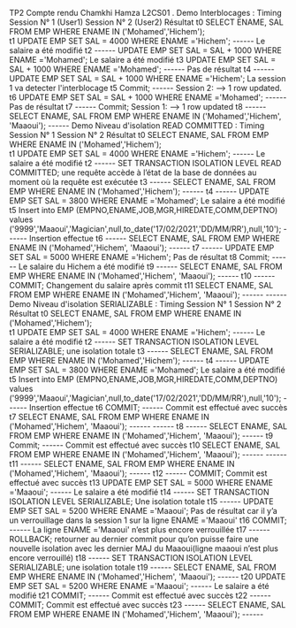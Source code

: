 TP2 Compte rendu Chamkhi Hamza L2CS01 .
Demo Interblocages :
Timing	Session N° 1 (User1)	Session N° 2 (User2)	Résultat
t0	SELECT ENAME, SAL FROM EMP WHERE ENAME IN ('Mohamed','Hichem');		
t1	UPDATE EMP SET SAL = 4000 WHERE ENAME ='Hichem';	------	Le salaire a été modifié
t2	------	UPDATE EMP SET SAL = SAL + 1000 WHERE ENAME ='Mohamed';	Le salaire a été modifié
t3	UPDATE EMP SET SAL = SAL + 1000 WHERE ENAME ='Mohamed';	------	Pas de résultat
t4	------	UPDATE EMP SET SAL = SAL + 1000 WHERE ENAME ='Hichem';	La session 1 va detecter l'interblocage
t5	Commit;	------	Session 2: --> 1 row updated.
t6	UPDATE EMP SET SAL = SAL + 1000 WHERE ENAME ='Mohamed';	------	Pas de résultat
t7	------	Commit;	Session 1: --> 1 row updated
t8	------	SELECT ENAME, SAL FROM EMP WHERE ENAME IN ('Mohamed','Hichem', 'Maaoui');	------
Demo Niveau d'isolation READ COMMITTED :
Timing	Session N° 1	Session N° 2	Résultat
t0	SELECT ENAME, SAL FROM EMP WHERE ENAME IN ('Mohamed','Hichem');		
t1	UPDATE EMP SET SAL = 4000 WHERE ENAME ='Hichem';	------	Le salaire a été modifié
t2	------	SET TRANSACTION ISOLATION LEVEL READ COMMITTED;	une requête accède à l’état de la base de données au moment où la requête est exécutée
t3	------	SELECT ENAME, SAL FROM EMP WHERE ENAME IN ('Mohamed','Hichem');	------
t4	------	UPDATE EMP SET SAL = 3800 WHERE ENAME ='Mohamed';	Le salaire a été modifié
t5	Insert into EMP (EMPNO,ENAME,JOB,MGR,HIREDATE,COMM,DEPTNO) values ('9999','Maaoui','Magician',null,to_date('17/02/2021','DD/MM/RR'),null,'10');	------	Insertion effectue
t6	------	SELECT ENAME, SAL FROM EMP WHERE ENAME IN ('Mohamed','Hichem', 'Maaoui');	------
t7	------	UPDATE EMP SET SAL = 5000 WHERE ENAME ='Hichem';	Pas de résultat
t8	Commit;	------	Le salaire du Hichem a été modifié
t9	------	SELECT ENAME, SAL FROM EMP WHERE ENAME IN ('Mohamed','Hichem', 'Maaoui');	------
t10	------	COMMIT;	Changement du salaire après commit
t11	SELECT ENAME, SAL FROM EMP WHERE ENAME IN ('Mohamed','Hichem', 'Maaoui');	------	------
Demo Niveau d'isolation SERIALIZABLE :
Timing	Session N° 1	Session N° 2	Résultat
t0	SELECT ENAME, SAL FROM EMP WHERE ENAME IN ('Mohamed','Hichem');		
t1	UPDATE EMP SET SAL = 4000 WHERE ENAME ='Hichem';	------	Le salaire a été modifié
t2	------	SET TRANSACTION ISOLATION LEVEL SERIALIZABLE;	une isolation totale
t3	------	SELECT ENAME, SAL FROM EMP WHERE ENAME IN ('Mohamed','Hichem');	------
t4	------	UPDATE EMP SET SAL = 3800 WHERE ENAME ='Mohamed';	Le salaire a été modifié
t5	Insert into EMP (EMPNO,ENAME,JOB,MGR,HIREDATE,COMM,DEPTNO) values ('9999','Maaoui','Magician',null,to_date('17/02/2021','DD/MM/RR'),null,'10');	------	Insertion effectue
t6	COMMIT;	------	Commit est effectué avec succès
t7	SELECT ENAME, SAL FROM EMP WHERE ENAME IN ('Mohamed','Hichem', 'Maaoui');	------	------
t8	------	SELECT ENAME, SAL FROM EMP WHERE ENAME IN ('Mohamed','Hichem', 'Maaoui');	------
t9	Commit;	------	Commit est effectué avec succès
t10	SELECT ENAME, SAL FROM EMP WHERE ENAME IN ('Mohamed','Hichem', 'Maaoui');	------	------
t11	------	SELECT ENAME, SAL FROM EMP WHERE ENAME IN ('Mohamed','Hichem', 'Maaoui');	------
t12	------	COMMIT;	Commit est effectué avec succès
t13	UPDATE EMP SET SAL = 5000 WHERE ENAME ='Maaoui';	------	Le salaire a été modifié
t14	------	SET TRANSACTION ISOLATION LEVEL SERIALIZABLE;	Une isolation totale
t15	------	UPDATE EMP SET SAL = 5200 WHERE ENAME ='Maaoui';	Pas de résultat car il y’a un verrouillage dans la session 1 sur la ligne ENAME ='Maaoui'
t16	COMMIT;	------	La ligne ENAME ='Maaoui' n’est plus encore verrouillée
t17	------	ROLLBACK;	retourner au dernier commit pour qu’on puisse faire une nouvelle isolation avec les dernier MAJ du Maaoui(ligne maaoui n’est plus encore verrouillé)
t18	------	SET TRANSACTION ISOLATION LEVEL SERIALIZABLE;	une isolation totale
t19	------	SELECT ENAME, SAL FROM EMP WHERE ENAME IN ('Mohamed','Hichem', 'Maaoui');	------
t20	UPDATE EMP SET SAL = 5200 WHERE ENAME ='Maaoui';	------	Le salaire a été modifié
t21	COMMIT;	------	Commit est effectué avec succès
t22	------	COMMIT;	Commit est effectué avec succès
t23	------	SELECT ENAME, SAL FROM EMP WHERE ENAME IN ('Mohamed','Hichem', 'Maaoui');	------
